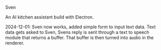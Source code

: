 Sven

An AI kitchen assistant build with Electron.

2024-12-01:
Sven now works, added simple form to input text data. Text data gets asked to Sven, Svens reply is sent through a text to speech module that returns a buffer. That buffer is then turned into audio in the renderer.